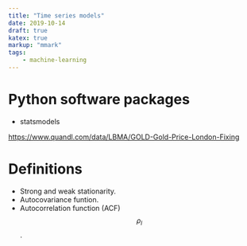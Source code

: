 ```yaml
---
title: "Time series models"
date: 2019-10-14
draft: true
katex: true
markup: "mmark"
tags:
    - machine-learning
---
```




# Python software packages

* statsmodels

https://www.quandl.com/data/LBMA/GOLD-Gold-Price-London-Fixing


# Definitions

* Strong and weak stationarity.
* Autocovariance funtion.
* Autocorrelation function (ACF) $$\rho_l$$. 






